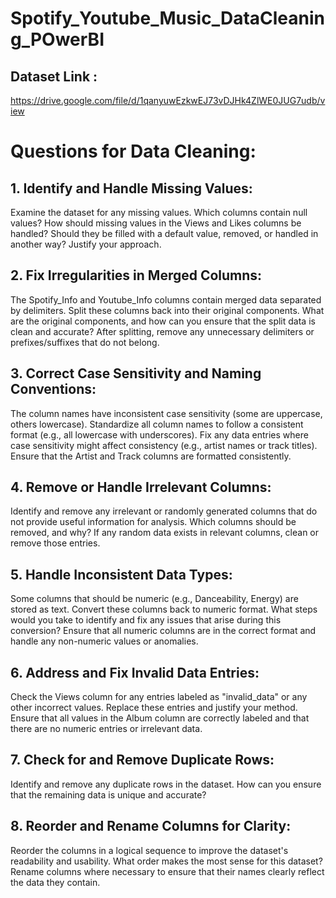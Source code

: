 # Spotify_Youtube_Music_DataCleaning_POwerBI


## Dataset Link : 
https://drive.google.com/file/d/1qanyuwEzkwEJ73vDJHk4ZlWE0JUG7udb/view

# Questions for Data Cleaning:

## 1. Identify and Handle Missing Values:

Examine the dataset for any missing values. Which columns contain null values?
How should missing values in the Views and Likes columns be handled? Should they be filled with a default value, removed, or handled in another way? Justify your approach.

## 2. Fix Irregularities in Merged Columns:

The Spotify_Info and Youtube_Info columns contain merged data separated by delimiters. Split these columns back into their original components. What are the original components, and how can you ensure that the split data is clean and accurate?
After splitting, remove any unnecessary delimiters or prefixes/suffixes that do not belong.

## 3. Correct Case Sensitivity and Naming Conventions:

The column names have inconsistent case sensitivity (some are uppercase, others lowercase). Standardize all column names to follow a consistent format (e.g., all lowercase with underscores).
Fix any data entries where case sensitivity might affect consistency (e.g., artist names or track titles). Ensure that the Artist and Track columns are formatted consistently.

## 4. Remove or Handle Irrelevant Columns:

Identify and remove any irrelevant or randomly generated columns that do not provide useful information for analysis. Which columns should be removed, and why?
If any random data exists in relevant columns, clean or remove those entries.

## 5. Handle Inconsistent Data Types:

Some columns that should be numeric (e.g., Danceability, Energy) are stored as text. Convert these columns back to numeric format. What steps would you take to identify and fix any issues that arise during this conversion?
Ensure that all numeric columns are in the correct format and handle any non-numeric values or anomalies.

## 6. Address and Fix Invalid Data Entries:

Check the Views column for any entries labeled as "invalid_data" or any other incorrect values. Replace these entries and justify your method.
Ensure that all values in the Album column are correctly labeled and that there are no numeric entries or irrelevant data.

## 7. Check for and Remove Duplicate Rows:

Identify and remove any duplicate rows in the dataset. How can you ensure that the remaining data is unique and accurate?

## 8. Reorder and Rename Columns for Clarity:

Reorder the columns in a logical sequence to improve the dataset's readability and usability. What order makes the most sense for this dataset?
Rename columns where necessary to ensure that their names clearly reflect the data they contain.
